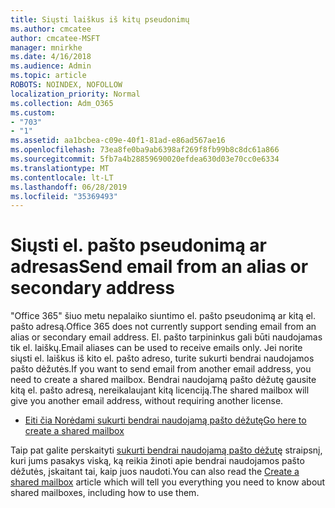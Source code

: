 ```yaml
---
title: Siųsti laiškus iš kitų pseudonimų
ms.author: cmcatee
author: cmcatee-MSFT
manager: mnirkhe
ms.date: 4/16/2018
ms.audience: Admin
ms.topic: article
ROBOTS: NOINDEX, NOFOLLOW
localization_priority: Normal
ms.collection: Adm_O365
ms.custom:
- "703"
- "1"
ms.assetid: aa1bcbea-c09e-40f1-81ad-e86ad567ae16
ms.openlocfilehash: 73ea8fe0ba9ab6398af269f8fb99b8c8dc61a866
ms.sourcegitcommit: 5fb7a4b28859690020efdea630d03e70cc0e6334
ms.translationtype: MT
ms.contentlocale: lt-LT
ms.lasthandoff: 06/28/2019
ms.locfileid: "35369493"
---
```

# <a name="send-email-from-an-alias-or-secondary-address"></a><span data-ttu-id="8006a-102">Siųsti el. pašto pseudonimą ar adresas</span><span class="sxs-lookup"><span data-stu-id="8006a-102">Send email from an alias or secondary address</span></span>

<span data-ttu-id="8006a-103">"Office 365" šiuo metu nepalaiko siuntimo el. pašto pseudonimą ar kitą el. pašto adresą.</span><span class="sxs-lookup"><span data-stu-id="8006a-103">Office 365 does not currently support sending email from an alias or secondary email address.</span></span> <span data-ttu-id="8006a-104">El. pašto tarpininkus gali būti naudojamas tik el. laiškų.</span><span class="sxs-lookup"><span data-stu-id="8006a-104">Email aliases can be used to receive emails only.</span></span> <span data-ttu-id="8006a-105">Jei norite siųsti el. laiškus iš kito el. pašto adreso, turite sukurti bendrai naudojamos pašto dėžutės.</span><span class="sxs-lookup"><span data-stu-id="8006a-105">If you want to send email from another email address, you need to create a shared mailbox.</span></span> <span data-ttu-id="8006a-106">Bendrai naudojamą pašto dėžutę gausite kitą el. pašto adresą, nereikalaujant kitą licenciją.</span><span class="sxs-lookup"><span data-stu-id="8006a-106">The shared mailbox will give you another email address, without requiring another license.</span></span>
  
- [<span data-ttu-id="8006a-107">Eiti čia Norėdami sukurti bendrai naudojamą pašto dėžutę</span><span class="sxs-lookup"><span data-stu-id="8006a-107">Go here to create a shared mailbox</span></span>](https://portal.office.com/AdminPortal/Home#/AssistedGuide/addemailoptions)

<span data-ttu-id="8006a-108">Taip pat galite perskaityti [sukurti bendrai naudojamą pašto dėžutę](https://support.office.com/article/871a246d-3acd-4bba-948e-5de8be0544c9) straipsnį, kuri jums pasakys viską, ką reikia žinoti apie bendrai naudojamos pašto dėžutės, įskaitant tai, kaip juos naudoti.</span><span class="sxs-lookup"><span data-stu-id="8006a-108">You can also read the [Create a shared mailbox](https://support.office.com/article/871a246d-3acd-4bba-948e-5de8be0544c9) article which will tell you everything you need to know about shared mailboxes, including how to use them.</span></span>
